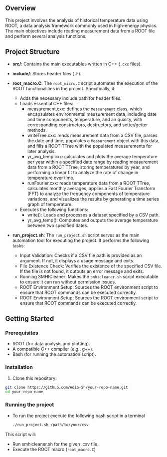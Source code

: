 ## Overview
This project involves the analysis of historical temperature data using ROOT, a data analysis framework commonly used in high-energy physics. The main objectives include reading measurement data from a ROOT file and perform several analysis functions. 

## Project Structure
- **src/**: Contains the main executables written in C++ (`.cxx` files).
- **include/**: Stores header files (`.h`).
- **root_macro.C**: The `root_micro.C` script automates the execution of the ROOT functionalities in the project. Specifically, it:

  - Adds the necessary include path for header files.
  - Loads essential C++ files:
      - measurement.cxx: defines the `Measurement` class, which encapsulates environmental measurement data, including date and time components, temperature, and air quality, with corresponding constructors, destructors, and setter/getter methods.
      - writeTree.cxx: reads measurement data from a CSV file, parses the date and time, populates a `Measurement` object with this data, and fills a ROOT TTree with the populated measurements for later analysis.
      - yr_avg_temp.cxx: calculates and plots the average temperature per year within a specified date range by reading measurement data from a ROOT TTree, storing temperatures by year, and performing a linear fit to analyze the rate of change in temperature over time.
      - runFourier.cxx: reads temperature data from a ROOT TTree, calculates monthly averages, applies a Fast Fourier Transform (FFT) to analyze the frequency components of temperature variations, and visualizes the results by generating a time series graph of temperature.
  - Executes the following functions:
      - write(): Loads and processes a dataset specified by a CSV path.
      - yr_avg_temp(): Computes and outputs the average temperature between two specified dates.
- **run_project.sh**: The `run_project.sh` script serves as the main automation tool for executing the project. It performs the following tasks:
  - Input Validation: Checks if a CSV file path is provided as an argument. If not, it displays a usage message and exits.
  - File Existence Check: Verifies the existence of the specified CSV file. If the file is not found, it outputs an error message and exits.
  - Running SMHICleaner: Makes the `smhicleaner.sh` script executable to ensure it can run without permission issues.
  - ROOT Environment Setup: Sources the ROOT environment script to ensure that ROOT commands can be executed correctly.
  - ROOT Environment Setup: Sources the ROOT environment script to ensure that ROOT commands can be executed correctly.

## Getting Started

### Prerequisites
- ROOT (for data analysis and plotting).
- A compatible C++ compiler (e.g., g++).
- Bash (for running the automation script).

### Installation
1. Clone this repository:
  ```bash
  git clone https://github.com/Adib-Sh/your-repo-name.git
  cd your-repo-name
  ```
### Running the project
- To run the project execute the following bash script in a terminal
  ```bash
  ./run_project.sh /path/to/your/csv
  ```

 This script will:
- Run smhicleaner.sh for the given .csv file.
- Execute the ROOT macro (`root_macro.C`)

